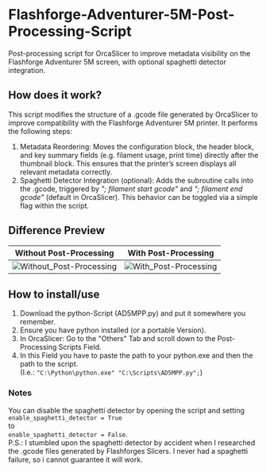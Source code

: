 # Flashforge-Adventurer-5M-Post-Processing-Script
Post-processing script for OrcaSlicer to improve metadata visibility on the Flashforge Adventurer 5M screen, with optional spaghetti detector integration.

## How does it work?
This script modifies the structure of a .gcode file generated by OrcaSlicer to improve compatibility with the Flashforge Adventurer 5M printer. It performs the following steps:
1. Metadata Reordering: Moves the configuration block, the header block, and key summary fields (e.g. filament usage, print time) directly after the thumbnail block. This ensures that the printer’s screen displays all relevant metadata correctly.
2. Spaghetti Detector Integration (optional): Adds the subroutine calls into the .gcode, triggered by _"; filament start gcode"_ and _"; filament end gcode"_ (default in OrcaSlicer). This behavior can be toggled via a simple flag within the script.

## Difference Preview
| Without Post-Processing | With Post-Processing |
| ------------- | ------------- |
| ![Without_Post-Processing](https://github.com/user-attachments/assets/c957a398-f16b-4070-b6fe-4047eadd61c3)  | ![With_Post-Processing](https://github.com/user-attachments/assets/f4999600-c6f8-4120-b97c-f822af9b3dc8)  |

## How to install/use
1. Download the python-Script (AD5MPP.py) and put it somewhere you remember.
2. Ensure you have python installed (or a portable Version).
3. In OrcaSlicer: Go to the "Others" Tab and scroll down to the Post-Processing Scripts Field.
4. In this Field you have to paste the path to your python.exe and then the path to the script.<br/>(I.e.: `"C:\Python\python.exe" "C:\Scripts\AD5MPP.py";`)

### Notes
You can disable the spaghetti detector by opening the script and setting<br/>`enable_spaghetti_detector = True`<br/>to<br/>`enable_spaghetti_detector = False`.<br/>
P.S.: I stumbled upon the spaghetti detector by accident when I researched the .gcode files generated by Flashforges Slicers. I never had a spaghetti failure, so i cannot guarantee it will work. 
